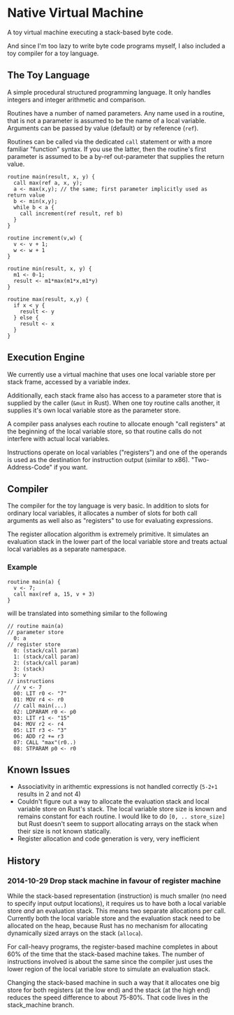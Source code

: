 Native Virtual Machine
======================

A toy virtual machine executing a stack-based byte code.

And since I'm too lazy to write byte code programs myself, I also included a toy compiler for a toy language.

The Toy Language
----------------
A simple procedural structured programming language. It only handles integers and integer arithmetic and comparison.

Routines have a number of named parameters. Any name used in a routine, that is not a parameter is assumed to be the name of a local variable. Arguments can be passed by value (default) or by reference (`ref`).

Routines can be called via the dedicated `call` statement or with a more familiar "function" syntax. If you use the latter, then the routine's first parameter is assumed to be a by-ref out-parameter that supplies the return value.

```
routine main(result, x, y) {
  call max(ref a, x, y);
  a <- max(x,y); // the same; first parameter implicitly used as return value
  b <- min(x,y);
  while b < a {
    call increment(ref result, ref b)
  }
}

routine increment(v,w) {
  v <- v + 1;
  w <- w + 1
}

routine min(result, x, y) {
  m1 <- 0-1;
  result <- m1*max(m1*x,m1*y)
}

routine max(result, x,y) {
  if x < y {
    result <- y
  } else {
    result <- x
  }
}
```

Execution Engine
----------------
We currently use a virtual machine that uses one local variable store per stack frame, accessed by a variable index. 

Additionally, each stack frame also has access to a parameter store that is supplied by the caller (`&mut` in Rust). When one toy routine calls another, it supplies it's own local variable store as the parameter store.

A compiler pass analyses each routine to allocate enough "call registers" at the beginning of the local variable store, so that routine calls do not interfere with actual local variables.

Instructions operate on local variables ("registers") and one of the operands is used as the destination for instruction output (similar to x86). "Two-Address-Code" if you want.

Compiler
--------
The compiler for the toy language is very basic. In addition to slots for ordinary local variables, it allocates a number of slots for both call arguments as well also as "registers" to use for evaluating expressions.

The register allocation algorithm is extremely primitive. It simulates an evaluation stack in the lower part of the local variable store and treats actual local variables as a separate namespace.

### Example
```
routine main(a) {
  v <- 7;
  call max(ref a, 15, v + 3)
}
```

will be translated into something similar to the following

```
// routine main(a)
// parameter store
  0: a
// register store
  0: (stack/call param)
  1: (stack/call param)
  2: (stack/call param)
  3: (stack)
  3: v
// instructions
  // v <- 7
  00: LIT r0 <- "7"
  01: MOV r4 <- r0
  // call main(...)
  02: LDPARAM r0 <- p0
  03: LIT r1 <- "15"
  04: MOV r2 <- r4
  05: LIT r3 <- "3"
  06: ADD r2 += r3
  07: CALL "max"(r0..)
  08: STPARAM p0 <- r0
```

Known Issues
------------

 * Associativity in arithemtic expressions is not handled correctly (`5-2+1` results in 2 and not 4)
 * Couldn't figure out a way to allocate the evaluation stack and local variable store on Rust's stack. The local variable store size is known and remains constant for each routine. I would like to do `[0, .. store_size]` but Rust doesn't seem to support allocating arrays on the stack when their size is not known statically.
 * Register allocation and code generation is very, very inefficient

History
-------

### 2014-10-29 Drop stack machine in favour of register machine
While the stack-based representation (instruction) is much smaller (no need to specify input output locations), it requires us to have both a local variable store *and* an evaluation stack. This means two separate allocations per call. Currently both the local variable store and the evaluation stack need to be allocated on the heap, because Rust has no mechanism for allocating dynamically sized arrays on the stack (`alloca`).

For call-heavy programs, the register-based machine completes in about 60% of the time that the stack-based machine takes. The number of instructions involved is about the same since the compiler just uses the lower region of the local variable store to simulate an evaluation stack.

Changing the stack-based machine in such a way that it allocates one big store for both registers (at the low end) and the stack (at the high end) reduces the speed difference to about 75-80%. That code lives in the stack_machine branch.